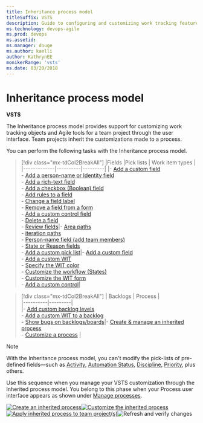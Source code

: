 ```yaml
---
title: Inheritance process model
titleSuffix: VSTS
description: Guide to configuring and customizing work tracking features in Visual Studio Team Services
ms.technology: devops-agile
ms.prod: devops
ms.assetid: 
ms.manager: douge
ms.author: kaelliauthor: KathrynEE
monikerRange: 'vsts'
ms.date: 03/20/2018
---
```





# Inheritance process model  

**VSTS**

<a id="inheritance"> </a> 

The Inheritance process model provides support for customizing work tracking objects and Agile tools for a team project through the user interface. Team projects inherit the customizations made to a process.


You can perform the following tasks with the Inheritance process model. 

> [!div class="mx-tdCol2BreakAll"]
> |Fields  |Pick lists   |   Work item types |
> |-------------|----------|---------|
> |- [Add a custom field](process/customize-process-field.md)<br/>- [Add a person-name or Identity field](process/customize-process-field.md#identity)<br/>- [Add a rich-text field](process/customize-process-field.md#html)<br/>- [Add a checkbox (Boolean) field](process/customize-process-field.md#boolean-field)<br/>- [Add rules to a field](process/custom-rules.md)<br/>- [Change a field label](process/customize-process-field.md)<br/>- [Remove a field from a form](process/customize-process-field.md)<br/>- [Add a custom control field](process/custom-controls-process.md)<br/>- [Delete a field](process/customize-process-field.md#delete-field)<br/>- [Review fields](process/customize-process-field.md#review-fields)|- [Area paths](set-area-paths.md)<br/>- [iteration paths](set-iteration-paths-sprints.md)<br/>- [Person-name field (add team members)](../../accounts/add-team-members-vs.md)<br/>- [State or Reason fields](process/customize-process-workflow.md)<br/>- [Add a custom pick list](process/customize-process-form.md)|- [Add a custom field](process/customize-process-field.md)<br/>- [Add a custom WIT](process/customize-process-wit.md)<br/>- [Specify the WIT color](process/customize-process-wit.md)<br/>- [Customize the workflow (States)](process/customize-process-workflow.md)<br/>- [Customize the WIT form](process/customize-process-form.md)<br/>- [Add a custom control](process/custom-controls-process.md)| 


> [!div class="mx-tdCol2BreakAll"]
> | Backlogs | Process |  
> |----------|---------|   
> |- [Add custom backlog levels](add-portfolio-backlogs.md)<br/>- [Add a custom WIT to a backlog](process/customize-process-backlogs-boards.md)<br/>- [Show bugs on backlogs/boards](show-bugs-on-backlog.md)|- [Create & manage an inherited process](process/manage-process.md)<br/>- [Customize a process](process/customize-process.md) |


 
> [!NOTE]    
> With the Inheritance process model, you can't modify the pick-lists of pre-defined fields&mdash;such as [Activity](../track/query-numeric.md), [Automation Status](../track/build-test-integration.md), [Discipline](../track/query-numeric.md), [Priority](../track/planning-ranking-priorities.md), plus others.  


Use this sequence when you manage your VSTS customization through the Inherited process model. You belong to this phase when your Process user interface appears as shown under [Manage processes](process/manage-process.md). 

[![Create an inherited process](_img/customize-work-phase2-step1.png)](process/manage-process.md#create-inherited-process)[![Customize the inherited process](_img/customize-work-phase2-step2.png)](process/customize-process.md)[![Apply inherited process to team project(s)](_img/customize-work-phase2-step3.png)](process/manage-process.md#migrate)![Refresh and verify changes](_img/customize-work-phase2-step4.png)  


